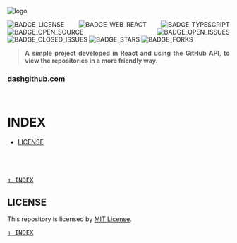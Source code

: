 <div align='justify'>

![logo](https://user-images.githubusercontent.com/38081852/99434810-01a74900-28ee-11eb-833e-4cf891b67d46.png)

![BADGE_LICENSE] ![BADGE_WEB_REACT] ![BADGE_TYPESCRIPT] ![BADGE_OPEN_SOURCE] ![BADGE_OPEN_ISSUES] ![BADGE_CLOSED_ISSUES] ![BADGE_STARS] ![BADGE_FORKS]

> **A simple project developed in React and using the GitHub API, to view the repositories in a more friendly way.**

### [dashgithub.com](http://dashgithub.com)

<br>

# **INDEX**

- [LICENSE](#license)

#
<br>

<!-- ... -->

<kbd>[&uarr; INDEX](#index)</kbd>
<br>

## **LICENSE**

This repository is licensed by [MIT License](./LICENSE).

<kbd>[&uarr; INDEX](#index)</kbd>
<br>

</div>

<!-- Badges -->

[BADGE_CLOSED_ISSUES]: https://img.shields.io/github/issues-closed/x0n4d0/dash-github?color=red

[BADGE_OPEN_ISSUES]: https://img.shields.io/github/issues/x0n4d0/dash-github?color=green

[BADGE_LICENSE]: https://img.shields.io/github/license/x0n4d0/dash-github

[BADGE_WEB_REACT]: https://img.shields.io/badge/web-Next.js-black

[BADGE_STARS]: https://img.shields.io/github/stars/x0n4d0/dash-github?style=social

[BADGE_FORKS]: https://img.shields.io/github/forks/x0n4d0/dash-github?style=social

[BADGE_TYPESCRIPT]: https://badges.frapsoft.com/typescript/code/typescript.png?v=101

[BADGE_OPEN_SOURCE]: https://badges.frapsoft.com/os/v1/open-source.png?v=103

<!-- Todo: Test Percentage Badge -->
<!-- Todo: Last Commit Badge -->
